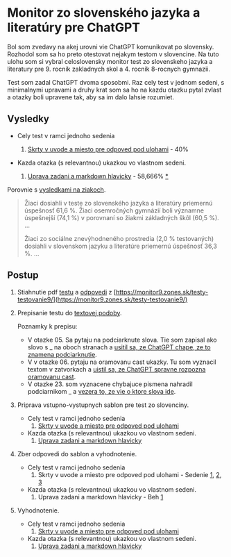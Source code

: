 # Monitor zo slovenského jazyka a literatúry pre ChatGPT

Bol som zvedavy na akej urovni vie ChatGPT komunikovat po slovensky. Rozhodol som sa ho preto otestovat nejakym testom v slovencine. Na tuto ulohu som si vybral celoslovensky monitor test zo slovenskeho jazyka a literatury pre 9. rocnik zakladnych skol a 4. rocnik 8-rocnych gymnazii.

Test som zadal ChatGPT dvoma sposobmi. Raz cely test v jednom sedeni, s minimalnymi upravami a druhy krat som sa ho na kazdu otazku pytal zvlast a otazky boli upravene tak, aby sa im dalo lahsie rozumiet.

## Vysledky

- Cely test v ramci jednoho sedenia
  1. [Skrty v uvode a miesto pre odpoved pod ulohami](./Cely-test-v-jednom-sedeni/01.skrty-v-uvode-a-miesto-pre-odpoved-pod-ulohami/README.md) - 40%

- Kazda otazka (s relevantnou) ukazkou vo vlastnom sedeni.
  1. [Uprava zadani a markdown hlavicky](./Co-uloha-to-jedno-sedenie/01.uprava-zadani_markdown-hlavicky/README.md) - 58,666% [*](./Co-uloha-to-jedno-sedenie/01.uprava-zadani_markdown-hlavicky/README.md#poznamka)

Porovnie s [vysledkami na ziakoch](https://www.minedu.sk/vysledky-monitoringu-nucem-2021-distancne-vzdelavanie-z-pohladu-deviatakov/).
> Žiaci dosiahli v teste zo slovenského jazyka a literatúry priemernú úspešnosť 61,6 %. Žiaci osemročných gymnázií boli významne úspešnejší (74,1 %) v porovnaní so žiakmi základných škôl (60,5 %). …
>
> Žiaci zo sociálne znevýhodneného prostredia (2,0 % testovaných) dosiahli v slovenskom jazyku a literatúre priemernú úspešnosť 36,3 %. …

## Postup

1. Stiahnutie pdf [testu](./T9-2022_SJL.pdf) a [odpovedi](./kluc_T9-2022_SJL.pdf) z [https://monitor9.zones.sk/testy-testovanie9/](https://monitor9.zones.sk/testy-testovanie9/)

2. Prepisanie testu do [textovej podoby](./T9-2022_SJL.txt).

   Poznamky k prepisu:
   - V otazke 05. Sa pytaju na podciarknute slova. Tie som zapisal ako slovo s _ na oboch stranach a [usitil sa, ze ChatGPT chape, ze to znamena podciarknutie](./Podciarknute-slova.chat.md).
   - V v otazke 06. pytaju na oramovanu cast ukazky. Tu som vyznacil textom v zatvorkach a [uistil sa, ze ChatGPT spravne rozpozna oramovanu cast](./Oznacenie-oramovaneho-textu.chat.md).
   - V otazke 23. som vyznacene chybajuce pismena nahradil podciarnikom _ a [vezera to, ze vie o ktore slova ide](./Chybajuce-pismena.chat.md).

3. Priprava vstupno-vystupnych sablon pre test zo slovenciny.
   - Cely test v ramci jednoho sedenia
     1. [Skrty v uvode a miesto pre odpoved pod ulohami](./Cely-test-v-jednom-sedeni/01.skrty-v-uvode-a-miesto-pre-odpoved-pod-ulohami/chat.template.md)
   - Kazda otazka (s relevantnou) ukazkou vo vlastnom sedeni.
     1. [Uprava zadani a markdown hlavicky](./Co-uloha-to-jedno-sedenie/01.uprava-zadani_markdown-hlavicky/chat.template.md)

4. Zber odpovedi do sablon a vyhodnotenie.
   - Cely test v ramci jednoho sedenia
     1. Skrty v uvode a miesto pre odpoved pod ulohami - Sedenie [1](./Cely-test-v-jednom-sedeni/01.skrty-v-uvode-a-miesto-pre-odpoved-pod-ulohami/chat.1.md), [2](./Cely-test-v-jednom-sedeni/01.skrty-v-uvode-a-miesto-pre-odpoved-pod-ulohami/chat.2.md), [3](./Cely-test-v-jednom-sedeni/01.skrty-v-uvode-a-miesto-pre-odpoved-pod-ulohami/chat.3.md)
   - Kazda otazka (s relevantnou) ukazkou vo vlastnom sedeni.
     1. Uprava zadani a markdown hlavicky - Beh [1](./Co-uloha-to-jedno-sedenie/01.uprava-zadani_markdown-hlavicky/chat.1.md)
5. Vyhodnotenie.
   - Cely test v ramci jednoho sedenia
     1. [Skrty v uvode a miesto pre odpoved pod ulohami](./Cely-test-v-jednom-sedeni/01.skrty-v-uvode-a-miesto-pre-odpoved-pod-ulohami/README.md)
   - Kazda otazka (s relevantnou) ukazkou vo vlastnom sedeni.
     1. [Uprava zadani a markdown hlavicky](./Co-uloha-to-jedno-sedenie/01.uprava-zadani_markdown-hlavicky/README.md)
